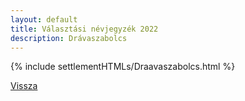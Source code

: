 ```yaml
---
layout: default
title: Választási névjegyzék 2022
description: Drávaszabolcs
---
```


{% include settlementHTMLs/Draavaszabolcs.html %}

[Vissza](../)